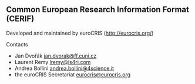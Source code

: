 ## Common European Research Information Format (CERIF)

Developed and maintained by euroCRIS (http://eurocris.org/) 

Contacts

* Jan Dvořák <jan.dvorak@ff.cuni.cz>
* Laurent Remy <lremy@is4ri.com>
* Andrea Bollini <andrea.bollini@4science.it>
* the euroCRIS Secretariat <eurocris@eurocris.org>

